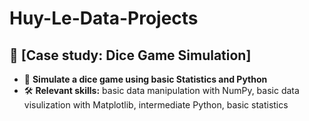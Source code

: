 # Huy-Le-Data-Projects

## 🔹 [Case study: Dice Game Simulation]
- 🔗 **Simulate a dice game using basic Statistics and Python**
- 🛠️ **Relevant skills:**
basic data manipulation with NumPy,
basic data visulization with Matplotlib,
intermediate Python, 
basic statistics
